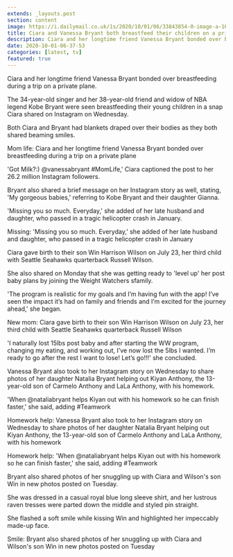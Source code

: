 ```yaml
---
extends: _layouts.post
section: content
image: https://i.dailymail.co.uk/1s/2020/10/01/06/33843854-0-image-a-16_1601530578543.jpg 
title: Ciara and Vanessa Bryant both breastfeed their children on a private plane 
description: Ciara and her longtime friend Vanessa Bryant bonded over breastfeeding during a trip on a private plane. 
date: 2020-10-01-06-37-53 
categories: [latest, tv] 
featured: true 
--- 
```

Ciara and her longtime friend Vanessa Bryant bonded over breastfeeding during a trip on a private plane.

The 34-year-old singer and her 38-year-old friend and widow of NBA legend Kobe Bryant were seen breastfeeding their young children in a snap Ciara shared on Instagram on Wednesday.

Both Ciara and Bryant had blankets draped over their bodies as they both shared beaming smiles.

Mom life: Ciara and her longtime friend Vanessa Bryant bonded over breastfeeding during a trip on a private plane

'Got Milk?:) @vanessabryant #MomLife,' Ciara captioned the post to her 26.2 million Instagram followers. 

Bryant also shared a brief message on her Instagram story as well, stating, 'My gorgeous babies,' referring to Kobe Bryant and their daughter Gianna.

'Missing you so much. Everyday,' she added of her late husband and daughter, who passed in a tragic helicopter crash in January. 

Missing: 'Missing you so much. Everyday,' she added of her late husband and daughter, who passed in a tragic helicopter crash in January

Ciara gave birth to their son Win Harrison Wilson on July 23, her third child with Seattle Seahawks quarterback Russell Wilson.

She also shared on Monday that she was getting ready to 'level up' her post baby plans by joining the Weight Watchers sfamily.

'The program is realistic for my goals and I’m having fun with the app! I’ve seen the impact it’s had on family and friends and I’m excited for the journey ahead,' she began.

New mom: Ciara gave birth to their son Win Harrison Wilson on July 23, her third child with Seattle Seahawks quarterback Russell Wilson

'I naturally lost 15lbs post baby and after starting the WW program, changing my eating, and working out, I’ve now lost the 5lbs I wanted. I’m ready to go after the rest I want to lose! Let’s go!!!' she concluded.

Vanessa Bryant also took to her Instagram story on Wednesday to share photos of her daughter Natalia Bryant helping out Kiyan Anthony, the 13-year-old son of Carmelo Anthony and LaLa Anthony, with his homework.

'When @nataliabryant helps Kiyan out with his homework so he can finish faster,' she said, adding #Teamwork 

Homework help: Vanessa Bryant also took to her Instagram story on Wednesday to share photos of her daughter Natalia Bryant helping out Kiyan Anthony, the 13-year-old son of Carmelo Anthony and LaLa Anthony, with his homework

Homework help: 'When @nataliabryant helps Kiyan out with his homework so he can finish faster,' she said, adding #Teamwork

Bryant also shared photos of her snuggling up with Ciara and Wilson's son Win in new photos posted on Tuesday.

She was dressed in a casual royal blue long sleeve shirt, and her lustrous raven tresses were parted down the middle and styled pin straight.

She flashed a soft smile while kissing Win and highlighted her impeccably made-up face. 

Smile: Bryant also shared photos of her snuggling up with Ciara and Wilson's son Win in new photos posted on Tuesday

